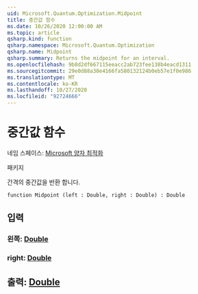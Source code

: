 ```yaml
---
uid: Microsoft.Quantum.Optimization.Midpoint
title: 중간값 함수
ms.date: 10/26/2020 12:00:00 AM
ms.topic: article
qsharp.kind: function
qsharp.namespace: Microsoft.Quantum.Optimization
qsharp.name: Midpoint
qsharp.summary: Returns the midpoint for an interval.
ms.openlocfilehash: 9b8d2df667115eeacc2ab723fee138b4eacd1311
ms.sourcegitcommit: 29e0d88a30e4166fa580132124b0eb57e1f0e986
ms.translationtype: MT
ms.contentlocale: ko-KR
ms.lasthandoff: 10/27/2020
ms.locfileid: "92724666"
---
```

# <a name="midpoint-function"></a>중간값 함수

네임 스페이스: [Microsoft 양자 최적화](xref:Microsoft.Quantum.Optimization)

패키지 [](https://nuget.org/packages/)


간격의 중간값을 반환 합니다.

```qsharp
function Midpoint (left : Double, right : Double) : Double
```


## <a name="input"></a>입력

### <a name="left--double"></a>왼쪽: [Double](xref:microsoft.quantum.lang-ref.double)




### <a name="right--double"></a>right: [Double](xref:microsoft.quantum.lang-ref.double)





## <a name="output--double"></a>출력: [Double](xref:microsoft.quantum.lang-ref.double)

